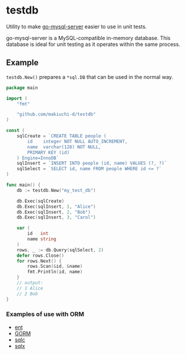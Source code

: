 # testdb
Utility to make [go-mysql-server](https://github.com/dolthub/go-mysql-server) easier to use in unit tests.

go-mysql-server is a MySQL-compatible in-memory database.
This database is ideal for unit testing as it operates within the same process.

## Example

`testdb.New()` prepares a `*sql.DB` that can be used in the normal way.

```go
package main

import (
	"fmt"

	"github.com/makiuchi-d/testdb"
)

const (
	sqlCreate = `CREATE TABLE people (
		id    integer NOT NULL AUTO_INCREMENT,
		name  varchar(128) NOT NULL,
		PRIMARY KEY (id)
	) Engine=InnoDB`
	sqlInsert = `INSERT INTO people (id, name) VALUES (?, ?)`
	sqlSelect = `SELECT id, name FROM people WHERE id <= ?`
)

func main() {
	db := testdb.New("my_test_db")

	db.Exec(sqlCreate)
	db.Exec(sqlInsert, 1, "Alice")
	db.Exec(sqlInsert, 2, "Bob")
	db.Exec(sqlInsert, 3, "Carol")

	var (
		id   int
		name string
	)
	rows, _ := db.Query(sqlSelect, 2)
	defer rows.Close()
	for rows.Next() {
		rows.Scan(&id, &name)
		fmt.Println(id, name)
	}
	// output:
	// 1 Alice
	// 2 Bob
}
```

### Examples of use with ORM

- [ent](https://github.com/makiuchi-d/testdb/blob/main/example-ent/main_test.go)
- [GORM](https://github.com/makiuchi-d/testdb/blob/main/example-gorm/main_test.go)
- [sqlc](https://github.com/makiuchi-d/testdb/blob/main/example-sqlc/main_test.go)
- [sqlx](https://github.com/makiuchi-d/testdb/blob/main/example-sqlx/main_test.go)

